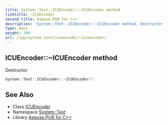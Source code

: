 ```yaml
---
title: System::Text::ICUEncoder::~ICUEncoder method
linktitle: ~ICUEncoder
second_title: Aspose.PUB for C++
description: 'System::Text::ICUEncoder::~ICUEncoder method. Destructor in C++.'
type: docs
weight: 200
url: /cpp/system.text/icuencoder/~icuencoder/
---
```

## ICUEncoder::~ICUEncoder method


Destructor.

```cpp
System::Text::ICUEncoder::~ICUEncoder()
```

## See Also

* Class [ICUEncoder](../)
* Namespace [System::Text](../../)
* Library [Aspose.PUB for C++](../../../)

